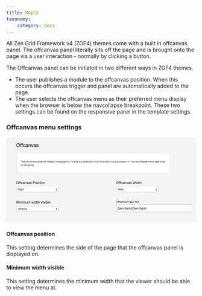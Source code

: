 ```yaml
---
title: Maps2
taxonomy:
    category: docs
---
```


All Zen Grid Framework v4 (ZGF4) themes come with a built in offcanvas panel. The offcanvas panel literally sits off the page and is brought onto the page via a user interaction - normally by clicking a button.

The Offcanvas panel can be initiated in two different ways in ZGF4 themes.
- The user publishes a module to the offcanvas position. When this occurs the offcanvas trigger and panel are automatically added to the page.
- The user selects the offcanvas menu as their preferred menu display when the browser is below the navcollapse breakpoint. These two settings can be found on the responsive panel in the template settings.

### Offcanvas menu settings
![Offcanvas Menu Settings](/images/documentation/menu/offcanvas.jpg)
 

#### Offcanvas position
This setting determines the side of the page that the offcanvas panel is displayed on. 

#### Minimum width visible
This setting determines the minimum width that the viewer should be able to view the menu at.